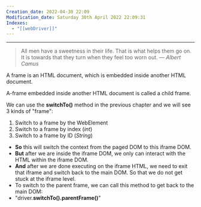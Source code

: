 ```yaml
---
Creation_date: 2022-04-30 22:09
Modification_date: Saturday 30th April 2022 22:09:31
Indexes:
  - "[[webDriver]]"
---
```


----


> All men have a sweetness in their life. That is what helps them go on. It is towards that they turn when they feel too worn out.
> — <cite>Albert Camus</cite>

A frame is an HTML document, which is embedded inside another HTML document.

A-frame embedded inside another HTML document is called a child frame.

We can use the **switchTo()** method in the previous chapter and we will see 3 kinds of "frame":

1.  Switch to a frame by the WebElement
2.  Switch to a frame by index (_int_)
3.  Switch to a frame by ID (_String_)

-   **So** this will switch the context from the paged DOM to this iframe DOM.
-   **But** after we are inside the iframe DOM, we only can interact with the HTML within the iframe DOM.
-   **And** after we are done executing on the iframe HTML, we need to exit that iframe and switch back to the main DOM. So that we do not get stuck at the iframe level.
-   To switch to the parent frame, we can call this method to get back to the main DOM:
-   "driver.**switchTo().parentFrame()**"